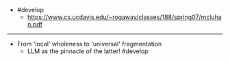 - #develop
  - https://www.cs.ucdavis.edu/~rogaway/classes/188/spring07/mcluhan.pdf
---
- From 'local' wholeness to 'universal' fragmentation
  - LLM as the pinnacle of the latter! #develop
